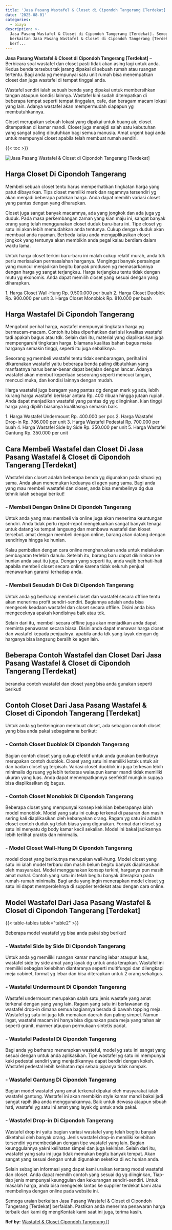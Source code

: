 ```yaml
---
title: 'Jasa Pasang Wastafel & Closet di Cipondoh Tangerang [Terdekat]'
date: '2025-08-01'
categories:
  - biaya
description: >-
  Jasa Pasang Wastafel & Closet di Cipondoh Tangerang [Terdekat]. Semoga uraian
  berkaitan Jasa Pasang Wastafel & Closet di Cipondoh Tangerang [Terdekat]
  berf...
---
```


**Jasa Pasang Wastafel & Closet di Cipondoh Tangerang \[Terdekat\]** – Berbicara soal wastafel dan closet pasti tidak akan asing lagi untuk anda. Kedua benda tersebut tak jarang dipakai di sebuah rumah atau ruangan tertentu. Bagi anda yg mempunyai satu unit rumah bisa menempatkan closet dan juga wastafel di tempat tinggal anda.

Wastafel sendiri ialah sebuah benda yang dipakai untuk membersihkan tangan ataupun kondisi lainnya. Wastafel kini sudah ditempatkan di beberapa tempat seperti tempat tinggalan, cafe, dan beragam macam lokasi yang lain. Adanya wastafel akan mempermudah siapapun yg membutuhkannya.

Closet merupakan sebuah lokasi yang dipakai untuk buang air, closet ditempatkan di kamar mandi. Closet juga menajdi salah satu kebutuhan yang sangat paling dibutuhkan bagi semua manusia. Amat urgent bagi anda untuk mempunyai closet apabila telah membuat rumah sendiri.

{{< toc >}}

![Jasa Pasang Wastafel & Closet di Cipondoh Tangerang [Terdekat]](/images/wastafel-closet-murah51.png)

## Harga Closet Di Cipondoh Tangerang

Membeli sebuah closet tentu harus memperhatikan tingkatan harga yang patut dibayarkan. Tips closet memiliki merk dan ragamnya tersendiri yg akan menjadi beberapa patokan harga. Anda dapat memilih variasi closet yang pantas dengan yang diharapkan.

Closet juga sangat banyak macamnya, ada yang jongkok dan ada juga yg duduk. Pada masa perkembangan zaman yang kian maju ini, sangat banyak orang yang telah menggunakan closet duduk baru-baru ini. Tipe closet yg satu ini akan lebih memudahkan anda tentunya. Cukup dengan duduk akan membuat anda nyaman. Berbeda kalau anda mengaplikasikan closet jongkok yang tentunya akan membikin anda pegal kalau berdiam dalam waktu lama.

Untuk harga closet terkini baru-baru ini malah cukup relatif murah, anda tdk perlu merisaukan permasalahan harganya. Mengingat banyak persaingan yang muncul menjadikan begitu banyak produsen yg memasarkannya dengan harga yg sangat terjangkau. Harga terjangkau tentu tidak dengan mutu yg ekonomis. Anda dapat memilih closet yang sesuai dengan yang diharapkan.

1\. Harga Closet Wall-Hung Rp. 9.500.000 per buah 2. Harga Closet Duoblok Rp. 900.000 per unit 3. Harga Closet Monoblok Rp. 810.000 per buah

## Harga Wastafel Di Cipondoh Tangerang

Mengobrol perihal harga, wastafel mempunyai tingkatan harga yg bermacam-macam. Contoh itu bisa diperhatikan dari sisi kwalitas wastafel tadi apakah bagus atau tdk. Selain dari itu, material yang diaplikasikan juga mempengaruhi tingkatan harga. bilamana kualitas bahan bagus maka harganya semakin tinggi, seperti itu juga sebaliknya.

Sesorang yg membeli wastafel tentu tidak sembarangan, perihal ini dikarenakan wastafel yaitu beberapa benda paling dibutuhkan yang manfaatnya harus benar-benar dapat berjalan dengan lancar. Adanya wastafel akan membut keperluan seseorang seperti mencuci tangan, mencuci muka, dan kondisi lainnya dengan mudah.

Harga wastafel juga beragam yang pantas dg dengan merk yg ada, lebih kurang harga wastafel berkisar antara Rp. 400 ribuan hingga jutaan rupiah. Anda dapat menjadikan wastafel yang pantas dg yg diinginkan. kian tinggi harga yang dipilih biasanya kualitasnya semakin baik.

1\. Harga Wastafel Undermount Rp. 400.000 per pcs 2. Harga Wastafel Drop-in Rp. 786.000 per unit 3. Harga Wastafel Pedestal Rp. 700.000 per buah 4. Harga Wastafel Side by Side Rp. 350.000 per unit 5. Harga Wastafel Gantung Rp. 350.000 per unit

## Cara Membeli Wastafel dan Closet Di Jasa Pasang Wastafel & Closet di Cipondoh Tangerang \[Terdekat\]

Wastafel dan closet adalah beberapa benda yg digunakan pada situasi yg sama. Anda akan menemukan keduanya di agen yang sama. Bagi anda yang mau membeli wastafel dan closet, anda bisa membelinya dg dua tehnik ialah sebagai berikut!

### \- Membeli Dengan Online Di Cipondoh Tangerang

Untuk anda yang mau membeli via online juga akan menerima keuntungan sendiri. Anda tidak perlu repot-repot mengeluarkan sangat banyak tenaga untuk datang ke tempat langsung dan membawa wastafel dan kloset tersebut. amat dengan membeli dengan online, barang akan datang dengan sendirinya hingga ke hunian.

Kalau pembelian dengan cara online mengharuskan anda untuk melakukan pembayaran terlebih dahulu. Setelah itu, barang baru dapat dikirimkan ke hunian anda saat itu juga. Dengan yang seperti itu, anda wajib berhati-hati apabila membeli closet secara online karena tidak seluruh penjual menawarkan garansi terhadap anda.

### \- Membeli Sesudah Di Cek Di Cipondoh Tangerang

Untuk anda yg berharap membeli closet dan wastafel secara offline tentu akan menerima profit sendiri-sendiri. Bagiannya adalah anda bisa mengecek keadaan wastafel dan closet secara offline. Disini anda bisa mengeceknya apakah kondisinya baik atau tdk.

Selain dari itu, membeli secara offline juga akan menjadikan anda dapat meminta penawaran secara biasa. Disini anda dapat menawar harga closet dan wastafel kepada penjualnya. apabila anda tdk yang layak dengan dg harganya bisa langsung beralih ke agen lain.

## Beberapa Contoh Wastafel dan Closet Dari Jasa Pasang Wastafel & Closet di Cipondoh Tangerang \[Terdekat\]

beraneka contoh wastafel dan closet yang bisa anda gunakan seperti berikut!

## Contoh Closet Dari Jasa Pasang Wastafel & Closet di Cipondoh Tangerang \[Terdekat\]

Untuk anda yg berkeinginan membuat closet, ada sebagian contoh closet yang bisa anda pakai sebagaimana berikut:

### \- Contoh Closet Duoblok Di Cipondoh Tangerang

Bagian contoh closet yang cukup efektif untuk anda gunakan berikutnya merupakan contoh duoblok. Closet yang satu ini memiliki kotak untuk air dan badan closet yg terpisah. Variasi closet duoblok ini juga terkesan lebih minimalis dg ruang yg lebih terbatas walaupun kamar mandi tidak memiliki ukuran yang luas. Anda dapat menempatkannya seefektif mungkin supaya bisa diaplikasikan dg bagus.

### \- Contoh Closet Monoblok Di Cipondoh Tangerang

Beberapa closet yang mempunyai konsep kekinian beberapanya ialah model monoblok. Model yang satu ini cukup terkenal di pasaran dan masih sering kali diaplikasikan oleh kebanyakan orang. Ragam yg satu ini adalah closet contoh duduk yg telah biasa yang digunakan. Format dari closet yg satu ini menyatu dg body kamar kecil sekalian. Model ini bakal jadikannya lebih terlihat praktis dan minimalis.

### \- Model Closet Wall-Hung Di Cipondoh Tangerang

model closet yang berikutnya merupakan wall-hung. Model closet yang satu ini ialah model terbaru dan masih belum begitu banyak diaplikasikan oleh masyarakat. Model menggunakan konsep terkini, harganya pun masih amat mahal. Contoh yang satu ini telah begitu banyak diterapkan pada rumah-rumah minimalis. Bagi anda yang ingin menerapkan model closet yg satu ini dapat memperolehnya di supplier terdekat atau dengan cara online.

## Model Wastafel Dari Jasa Pasang Wastafel & Closet di Cipondoh Tangerang \[Terdekat\]

{{< table-tables table="table2" >}}

Beberapa model wastafel yg bisa anda pakai sbg berikut!

### \- Wastafel Side by Side Di Cipondoh Tangerang

Untuk anda yg memiliki ruangan kamar manding lebar ataupun luas, wastafel side by side amat yang layak dg untuk anda terapkan. Wastafel ini memiliki sebagian kelebihan diantaranya seperti multifungsi dan dilengkapi meja cabinet, format yg lebar dan bisa diterapkan untuk 2 orang sekaligus.

### \- Wastafel Undermount Di Cipondoh Tangerang

Wastafel undermount merupakan salah satu jenis wastafe yang amat terkenal dengan yang yang lain. Ragam yang satu ini berlawanan dg wastafel drop-in dimana semua bagiannya berada di bawah topping meja. Wastafel yg satu ini juga tdk memakan daerah dan paling simpel. Namun ingat, wastafel macam ini hanya bisa digunakan pada meja yang tahan air seperti granit, marmer ataupun permukaan sintetis padat.

### \- Wastafel Padestal Di Cipondoh Tangerang

Bagi anda yg berharap menerapkan wasteful, model yg satu ini sangat yang sesuai dengan untuk anda aplikasikan. Tipe wastafel yg satu ini mempunyai kaki pedestal sendiri yang menjadikannya dapat berdiri dengan kokoh. Wastafel pedestal lebih kelihatan rapi sebab pipanya tidak nampak.

### \- Wastafel Gantung Di Cipondoh Tangerang

Bagian model wastafel yang amat terkenal dipakai oleh masyarakat ialah wastafel gantung. Wastafel ini akan membikin style kamar mandi bakal jadi sangat rapih jika anda menggunakannya. Baik untuk dewasa ataupun sibuah hati, wastafel yg satu ini amat yang layak dg untuk anda pakai.

### \- Wastafel Drop-in Di Cipondoh Tangerang

Wastafel drop ini yaitu bagian variasi wastafel yang telah begitu banyak diketahui oleh banyak orang. Jenis wastafel drop-in memiliki kelebihan tersendiri yg membedakan dengan tipe wastafel yang lain. Bagian keunggulannya yakni kelihatan simpel dan juga kekinian. Selain dari itu, wastafel yang satu ini juga tidak memakan begitu banyak tempat. Akan sangat yang sesuai dengan untuk digunakan seketika di wc hunian anda.

Selain sebagian informasi yang dapat kami uraikan tentang model wastafel dan closet. Anda dapat memilih contoh yang sesuai dg yg diinginkan, Tiap-tiap jenis mempunyai keunggulan dan kekurangan sendiri-sendiri. Untuk masalah harga, anda bisa mengecek lantas ke supplier terdekat kami atau membelinya dengan online pada website ini.

Semoga uraian berkaitan Jasa Pasang Wastafel & Closet di Cipondoh Tangerang \[Terdekat\] berfaidah. Pastikan anda menerima penawaran harga terbaik dari kami dg mengKontak kami saat ini juga, terima kasih.

**Ref by:** [Wastafel & Closet Cipondoh Tangerang []](https://id.wikipedia.org/wiki/Wastafel)
